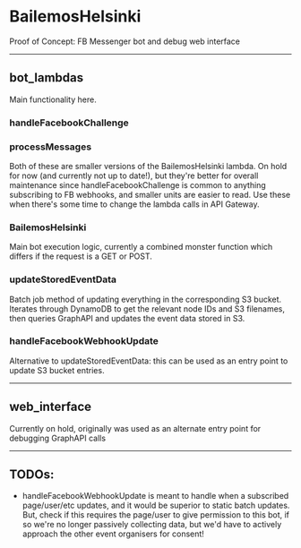 # BailemosHelsinki
Proof of Concept: FB Messenger bot and debug web interface

---

## bot_lambdas
Main functionality here.

### handleFacebookChallenge
### processMessages
Both of these are smaller versions of the BailemosHelsinki lambda. On hold for now (and currently not up to date!), but they're better for overall maintenance since handleFacebookChallenge is common to anything subscribing to FB webhooks, and smaller units are easier to read. Use these when there's some time to change the lambda calls in API Gateway.

### BailemosHelsinki
Main bot execution logic, currently a combined monster function which differs if the request is a GET or POST.

### updateStoredEventData
Batch job method of updating everything in the corresponding S3 bucket. Iterates through DynamoDB to get the relevant node IDs and S3 filenames, then queries GraphAPI and updates the event data stored in S3.

### handleFacebookWebhookUpdate
Alternative to updateStoredEventData: this can be used as an entry point to update S3 bucket entries.

---

## web_interface
Currently on hold, originally was used as an alternate entry point for debugging GraphAPI calls

---

## TODOs:

* handleFacebookWebhookUpdate is meant to handle when a subscribed page/user/etc updates, and it would be superior to static batch updates. But, check if this requires the page/user to give permission to this bot, if so we're no longer passively collecting data, but we'd have to actively approach the other event organisers for consent!
